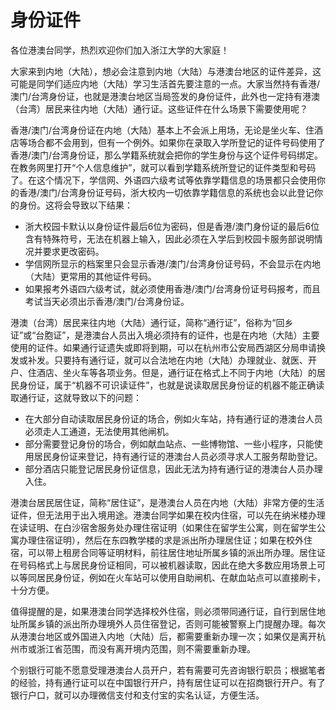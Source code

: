 # 身份证件

各位港澳台同学，热烈欢迎你们加入浙江大学的大家庭！

大家来到内地（大陆），想必会注意到内地（大陆）与港澳台地区的证件差异，这可能是同学们适应内地（大陆）学习生活首先要注意的一点。大家当然持有香港/澳门/台湾身份证，也就是港澳台地区当局签发的身份证件，此外也一定持有港澳（台湾）居民来往内地（大陆）通行证。这些证件在什么场景下需要使用呢？

香港/澳门/台湾身份证在内地（大陆）基本上不会派上用场，无论是坐火车、住酒店等场合都不会用到，但有一个例外。如果你在录取入学所登记的证件号码使用了香港/澳门/台湾身份证，那么学籍系统就会把你的学生身份与这个证件号码绑定。在教务网里打开“个人信息维护”，就可以看到学籍系统所登记的证件类型和号码了。在这个情况下，学信网、外语四六级考试等依靠学籍信息的场景都只会使用你的香港/澳门/台湾身份证号码，浙大校内一切依靠学籍信息的系统也会以此登记你的身份。这将会导致以下结果：

- 浙大校园卡默认以身份证件最后6位为密码，但是香港/澳门身份证的最后6位含有特殊符号，无法在机器上输入，因此必须在入学后到校园卡服务部说明情况并要求更改密码。
- 学信网所显示的档案里只会显示香港/澳门/台湾身份证号码，不会显示在内地（大陆）更常用的其他证件号码。
- 如果报考外语四六级考试，就必须使用香港/澳门/台湾身份证号码报考，而且考试当天必须出示香港/澳门/台湾身份证。

港澳（台湾）居民来往内地（大陆）通行证，简称“通行证”，俗称为“回乡证”或“台胞证”，是港澳台人员出入境必须持有的证件，也是在内地（大陆）主要使用的证件。如果通行证遗失或即将到期，可以在杭州市公安局西湖区分局申请换发或补发。只要持有通行证，就可以合法地在内地（大陆）办理就业、就医、开户、住酒店、坐火车等各项业务。但是，通行证在格式上不同于内地（大陆）的居民身份证，属于“机器不可识读证件”，也就是说读取居民身份证的机器不能正确读取通行证，这就导致以下的问题：

- 在大部分自动读取居民身份证的场合，例如火车站，持有通行证的港澳台人员必须走人工通道，无法使用其他闸机。
- 部分需要登记身份的场合，例如献血站点、一些博物馆、一些小程序，只能使用居民身份证来登记，持有通行证的港澳台人员必须寻求人工服务帮助登记。
- 部分酒店只能登记居民身份证信息，因此无法为持有通行证的港澳台人员办理入住。

港澳台居民居住证，简称“居住证”，是港澳台人员在内地（大陆）非常方便的生活证件，但无法用于出入境用途。港澳台同学如果在校内住宿，可以先在纳米楼办理在读证明、在白沙宿舍服务处办理住宿证明（如果住在留学生公寓，则在留学生公寓办理住宿证明），然后在东四教学楼的求是派出所办理居住证；如果在校外住宿，可以带上租房合同等证明材料，前往居住地址所属乡镇的派出所办理。居住证在号码格式上与居民身份证相同，可以被机器读取，因此在绝大多数应用场景上可以等同居民身份证，例如在火车站可以使用自助闸机、在献血站点可以直接刷卡，十分方便。

值得提醒的是，如果港澳台同学选择校外住宿，则必须带同通行证，自行到居住地址所属乡镇的派出所办理境外人员住宿登记，否则可能被警察上门提醒办理。每次从港澳台地区或外国进入内地（大陆）后，都需要重新办理一次；如果仅是离开杭州市或浙江省范围，而没有离开境内范围，则不需要重新办理。

个别银行可能不愿意受理港澳台人员开户，若有需要可先咨询银行职员；根据笔者的经验，持有通行证可以在中国银行开户，持有居住证可以在招商银行开户。有了银行户口，就可以办理微信支付和支付宝的实名认证，方便生活。
